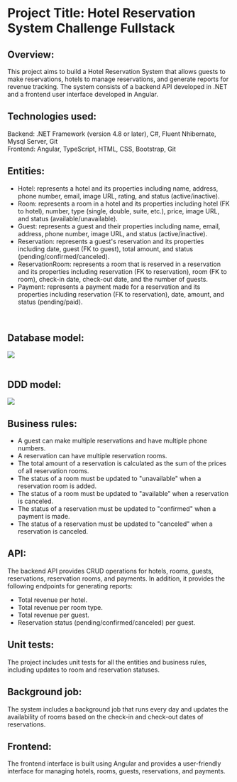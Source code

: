 <h1>Project Title: Hotel Reservation System Challenge Fullstack</h1>

<h2>Overview:</h2>
<p>This project aims to build a Hotel Reservation System that allows guests to make reservations, hotels to manage reservations, and generate reports for revenue tracking. The system consists of a backend API developed in .NET and a frontend user interface developed in Angular.</p>

<h2>Technologies used:</h2>
<p>
  Backend: .NET Framework (version 4.8 or later), C#, Fluent Nhibernate, Mysql Server, Git<br>
  Frontend: Angular, TypeScript, HTML, CSS, Bootstrap, Git
</p>

<h2>Entities:</h2>
<ul>
  <li>Hotel: represents a hotel and its properties including name, address, phone number, email, image URL, rating, and status (active/inactive).</li>
  <li>Room: represents a room in a hotel and its properties including hotel (FK to hotel), number, type (single, double, suite, etc.), price, image URL, and status (available/unavailable).</li>
  <li>Guest: represents a guest and their properties including name, email, address, phone number, image URL, and status (active/inactive).</li>
  <li>Reservation: represents a guest's reservation and its properties including date, guest (FK to guest), total amount, and status (pending/confirmed/canceled).</li>
  <li>ReservationRoom: represents a room that is reserved in a reservation and its properties including reservation (FK to reservation), room (FK to room), check-in date, check-out date, and the number of guests.</li>
  <li>Payment: represents a payment made for a reservation and its properties including reservation (FK to reservation), date, amount, and status (pending/paid).</li>
</ul>

<br>
<h2>Database model:</h2>
<img src="https://user-images.githubusercontent.com/102876392/219501924-0f597731-9ac6-4c58-9ffa-ad26cf915e59.png">
<br>

<br>
<h2>DDD model:</h2>
<img src="https://user-images.githubusercontent.com/102876392/219503187-7fd0ec74-3f6c-4197-8d55-1e73d50728e6.png">
<br>

<h2>Business rules:</h2>
<ul>
  <li>A guest can make multiple reservations and have multiple phone numbers.</li>
  <li>A reservation can have multiple reservation rooms.</li>
  <li>The total amount of a reservation is calculated as the sum of the prices of all reservation rooms.</li>
  <li>The status of a room must be updated to "unavailable" when a reservation room is added.</li>
  <li>The status of a room must be updated to "available" when a reservation is canceled.</li>
  <li>The status of a reservation must be updated to "confirmed" when a payment is made.</li>
  <li>The status of a reservation must be updated to "canceled" when a reservation is canceled.</li>
</ul>

<h2>API:</h2>
<p>The backend API provides CRUD operations for hotels, rooms, guests, reservations, reservation rooms, and payments. In addition, it provides the following endpoints for generating reports:</p>
<ul>
  <li>Total revenue per hotel.</li>
  <li>Total revenue per room type.</li>
  <li>Total revenue per guest.</li>
  <li>Reservation status (pending/confirmed/canceled) per guest.</li>
</ul>

<h2>Unit tests:</h2>
<p>The project includes unit tests for all the entities and business rules, including updates to room and reservation statuses.</p>

<h2>Background job:</h2>
<p>The system includes a background job that runs every day and updates the availability of rooms based on the check-in and check-out dates of reservations.</p>

<h2>Frontend:</h2>
<p>The frontend interface is built using Angular and provides a user-friendly interface for managing hotels, rooms, guests, reservations, and payments.
